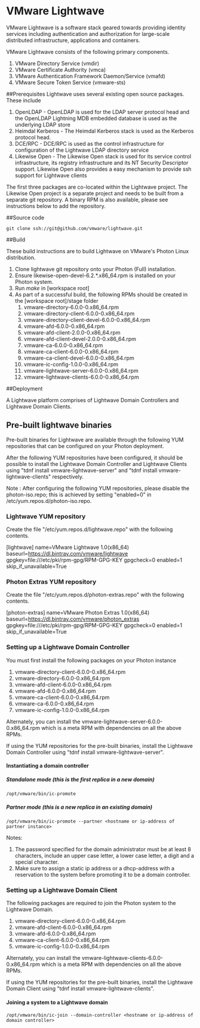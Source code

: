 # VMware Lightwave

VMware Lightwave is a software stack geared towards providing identity services including authentication and authorization for large-scale distributed infrastructure, applications and containers.

VMware Lightwave consists of the following primary components.

1. VMware Directory Service (vmdir)
2. VMware Certificate Authority (vmca)
3. VMware Authentication Framework Daemon/Service (vmafd)
4. VMware Secure Token Service (vmware-sts)

##Prerequisites
Lightwave uses several existing open source packages. These include
1. OpenLDAP - OpenLDAP is used for the LDAP server protocol head and the OpenLDAP Lightning MDB embedded database is used as the underlying LDAP store
2. Heimdal Kerberos - The Heimdal Kerberos stack is used as the Kerberos protocol head.
3. DCE/RPC  - DCE/RPC is used as the control infrastructure for configuration of the Lightwave LDAP directory service
4. Likewise Open - The Likewise Open stack is used for its service control infrastructure, its registry infrastructure and its NT Security Descriptor support. Likewise Open also provides a easy mechanism to provide ssh support for Lightwave clients

The first three packages are co-located within the Lightwave project. The Likewise Open project is a separate project and needs to be built from a separate git repository.  A binary RPM is also available, please see instructions below to add the repository.

##Source code

```
git clone ssh://git@github.com/vmware/lightwave.git
```

##Build

These build instructions are to build Lightwave on VMware's Photon Linux distribution.
 1. Clone lightwave git repository onto your Photon (Full) installation.
 2. Ensure likewise-open-devel-6.2.*.x86_64.rpm is installed on your Photon system.
 3. Run *make* in [workspace root]
 4. As part of a successful build, the following RPMs should be created in the [workspace root]/stage folder
     1. vmware-directory-6.0.0-0.x86_64.rpm
     2. vmware-directory-client-6.0.0-0.x86_64.rpm
     3. vmware-directory-client-devel-6.0.0-0.x86_64.rpm
     4. vmware-afd-6.0.0-0.x86_64.rpm
     5. vmware-afd-client-2.0.0-0.x86_64.rpm
     6. vmware-afd-client-devel-2.0.0-0.x86_64.rpm
     7. vmware-ca-6.0.0-0.x86_64.rpm
     8. vmware-ca-client-6.0.0-0.x86_64.rpm
     9. vmware-ca-client-devel-6.0.0-0.x86_64.rpm
     10. vmware-ic-config-1.0.0-0.x86_64.rpm
     11. vmware-lightwave-server-6.0.0-0.x86_64.rpm
     12. vmware-lightwave-clients-6.0.0-0.x86_64.rpm

##Deployment

A Lightwave platform comprises of Lightwave Domain Controllers and Lightwave Domain Clients.

## Pre-built lightwave binaries

Pre-built binaries for Lightwave are available through the following YUM repositories that can be configured on your Photon deployment.

After the following YUM repositories have been configured, it should be possible to install the Lightwave Domain Controller and Lightwave Clients using "tdnf install vmware-lightwave-server" and "tdnf install vmware-lightwave-clients" respectively.

Note : After configuring the following YUM repositories, please disable the photon-iso.repo; this is achieved by setting "enabled=0" in /etc/yum.repos.d/photon-iso.repo.

### Lightwave YUM repository

Create the file "/etc/yum.repos.d/lightwave.repo" with the following contents.

[lightwave]
name=VMware Lightwave 1.0(x86_64)
baseurl=https://dl.bintray.com/vmware/lightwave
gpgkey=file:///etc/pki/rpm-gpg/RPM-GPG-KEY
gpgcheck=0
enabled=1
skip_if_unavailable=True

### Photon Extras YUM repository

Create the file "/etc/yum.repos.d/photon-extras.repo" with the following contents.

[photon-extras]
name=VMware Photon Extras 1.0(x86_64)
baseurl=https://dl.bintray.com/vmware/photon_extras
gpgkey=file:///etc/pki/rpm-gpg/RPM-GPG-KEY
gpgcheck=0
enabled=1
skip_if_unavailable=True

### Setting up a Lightwave Domain Controller
You must first install the following packages on your Photon instance

1. vmware-directory-client-6.0.0-0.x86_64.rpm
2. vmware-directory-6.0.0-0.x86_64.rpm
3. vmware-afd-client-6.0.0-0.x86_64.rpm
4. vmware-afd-6.0.0-0.x86_64.rpm
5. vmware-ca-client-6.0.0-0.x86_64.rpm
6. vmware-ca-6.0.0-0.x86_64.rpm
7. vmware-ic-config-1.0.0-0.x86_64.rpm

Alternately, you can install the vmware-lightwave-server-6.0.0-0.x86_64.rpm which is a meta RPM with dependencies on all the above RPMs.

If using the YUM repositories for the pre-built binaries, install the Lightwave Domain Controller using "tdnf install vmware-lightwave-server".

#### Instantiating a domain controller

##### Standalone mode (this is the first replica in a new domain)

```
/opt/vmware/bin/ic-promote
```

##### Partner mode (this is a new replica  in an existing domain)

```
/opt/vmware/bin/ic-promote --partner <hostname or ip-address of partner instance>
```

Notes:

1. The password specified for the domain administrator must be at least 8 characters, include an upper case letter, a lower case letter, a digit and a special character.
2. Make sure to assign a static ip address or a dhcp-address with a reservation to the system before promoting it to be a domain controller.

### Setting up a Lightwave Domain Client

The following packages are required to join the Photon system to the Lightwave Domain.

1. vmware-directory-client-6.0.0-0.x86_64.rpm
2. vmware-afd-client-6.0.0-0.x86_64.rpm
3. vmware-afd-6.0.0-0.x86_64.rpm
4. vmware-ca-client-6.0.0-0.x86_64.rpm
5. vmware-ic-config-1.0.0-0.x86_64.rpm

Alternately, you can install the vmware-lightwave-clients-6.0.0-0.x86_64.rpm which is a meta RPM with dependencies on all the above RPMs.

If using the YUM repositories for the pre-built binaries, install the Lightwave Domain Client using "tdnf install vmware-lightwave-clients".

#### Joining a system to a Lightwave domain
```
/opt/vmware/bin/ic-join --domain-controller <hostname or ip-address of domain controller>
```
